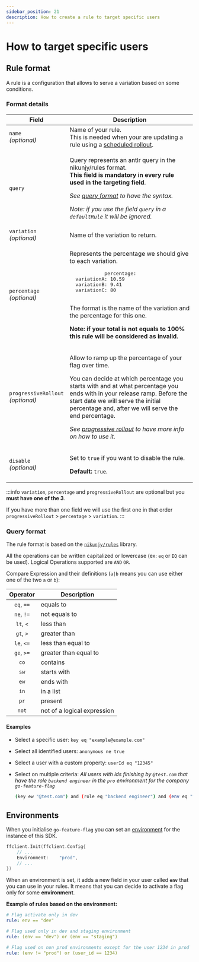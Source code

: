 ```yaml
---
sidebar_position: 21
description: How to create a rule to target specific users
---
```


# How to target specific users

## Rule format

A rule is a configuration that allows to serve a variation based on some conditions.

### Format details

<table>
  <thead>
    <tr>
      <th width="20%">Field</th>
      <th>Description</th>
    </tr>
  </thead>
  <tbody>
    <tr>
      <td><code>name</code><br/><i>(optional)</i></td>
      <td>Name of your rule.<br/>This is needed when your are updating a rule using a <a href="./rollout/scheduled">scheduled rollout</a>.</td>
    </tr>
    <tr>
      <td><code>query</code></td>
      <td>
        <p>
          Query represents an antlr query in the nikunjy/rules format.
          <br/><b>This field is mandatory in every rule used in the targeting field</b>.
        </p>
        <p><i>See <a href="#query-format">query format</a> to have the syntax.</i></p>
        <p><i>Note: if you use the field <code>query</code> in a <code>defaultRule</code> it will be ignored.</i></p>
      </td>
    </tr>
    <tr>
      <td><code>variation</code><br/><i>(optional)</i></td>
      <td>Name of the variation to return.</td>
    </tr>
    <tr>
      <td><code>percentage</code><br/><i>(optional)</i></td>
      <td>
        <p>Represents the percentage we should give to each variation.</p>
          <pre>
            percentage:<br/>  variationA: 10.59<br/>  variationB: 9.41<br/>  variationC: 80
          </pre>
        <p>The format is the name of the variation and the percentage for this one.</p>
        <p><b>Note: if your total is not equals to 100% this rule will be considered as invalid.</b></p>
      </td>
    </tr>
    <tr>
      <td><code>progressiveRollout</code><br/><i>(optional)</i></td>
      <td>
        <p>Allow to ramp up the percentage of your flag over time.</p>
        <p>You can decide at which percentage you starts with and at what percentage you ends with in your release ramp.
          Before the start date we will serve the initial percentage and, after we will serve the end percentage.
        </p>
        <p><i>See <a href="./rollout/progressive">progressive rollout</a> to have more info on how to use it.</i></p>
      </td>
    </tr>
    <tr>
      <td><code>disable</code><br/><i>(optional)</i></td>
      <td>
        <p>Set to <code>true</code> if you want to disable the rule.</p>
        <p><b>Default:</b> <code>true</code>.</p>
      </td>
    </tr>
  </tbody>
</table>


:::info
`variation`, `percentage` and `progressiveRollout` are optional but you **must have one of the 3**.

If you have more than one field we will use the first one in that order
`progressiveRollout` > `percentage` > `variation`.
:::

### Query format

The rule format is based on the [`nikunjy/rules`](https://github.com/nikunjy/rules) library.

All the operations can be written capitalized or lowercase (ex: `eq` or `EQ` can be used).
Logical Operations supported are `AND` `OR`.

Compare Expression and their definitions (`a|b` means you can use either one of the two `a` or `b`):

|  Operator  | Description                 |
|:----------:|-----------------------------|
| `eq`, `==` | equals to                   |
| `ne`, `!=` | not equals to               |
| `lt`, `<`  | less than                   |
| `gt`, `>`  | greater than                |
| `le`, `<=` | less than equal to          |
| `ge`, `>=` | greater than equal to       |
|    `co`    | contains                    |
|    `sw`    | starts with                 |
|    `ew`    | ends with                   |
|    `in`    | in a list                   |
|    `pr`    | present                     |
|   `not`    | not of a logical expression |

#### Examples

- Select a specific user: `key eq "example@example.com"`
- Select all identified users: `anonymous ne true`
- Select a user with a custom property: `userId eq "12345"`
- Select on multiple criteria:
  *All users with ids finishing by `@test.com` that have the role `backend engineer` in the `pro` environment for the
  company `go-feature-flag`*

  ```bash
  (key ew "@test.com") and (role eq "backend engineer") and (env eq "pro") and (company eq "go-feature-flag")
  ```

## Environments

When you initialise `go-feature-flag` you can set an [environment](../go_module/configuration/#option_environment) for the instance of this SDK.

```go linenums="1"
ffclient.Init(ffclient.Config{
    // ...
    Environment:    "prod",
    // ...
})
```

When an environment is set, it adds a new field in your user called **`env`** that you can use in your rules.
It means that you can decide to activate a flag only for some **environment**.

**Example of rules based on the environment:**

```yaml
# Flag activate only in dev
rule: env == "dev"
```

```yaml
# Flag used only in dev and staging environment
rule: (env == "dev") or (env == "staging")
```

```yaml
# Flag used on non prod environments except for the user 1234 in prod
rule: (env != "prod") or (user_id == 1234)
```
